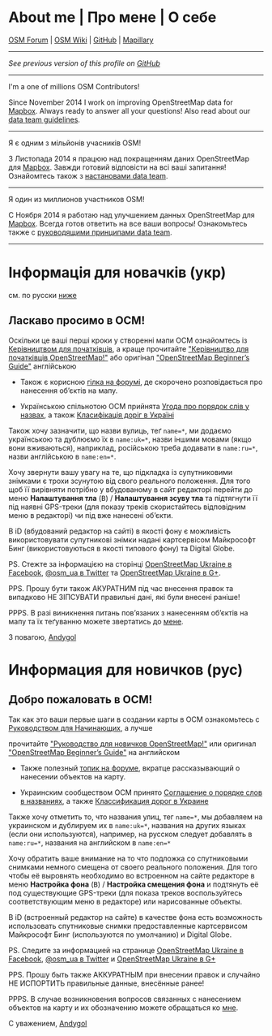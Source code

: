 # About me | Про мене | О себе

[OSM Forum](https://forum.openstreetmap.org/profile.php?id=4038) | [OSM Wiki](https://wiki.openstreetmap.org/wiki/User:Andygol) | [GitHub](https://github.com/Andygol) | [Mapillary](https://www.mapillary.com/app/user/andygol)

---
_See previous version of this profile on [GitHub](https://github.com/Andygol/communication/blob/f93b2e42ebe5222f7ee5e80d70b4823e5b9872cd/osm_profile.md)_

---
I'm a one of millions OSM Contributors!

Since November 2014  I work on improving OpenStreetMap data for [Mapbox](http://wiki.openstreetmap.org/wiki/Mapbox#Mapbox_Data_Team). Always ready to answer all your questions! Also read about our [data team guidelines](http://wiki.openstreetmap.org/wiki/Mapbox#Mapbox_Data_Team).

---
Я є одним з мільйонів учасників OSM!

З Листопада 2014 я працюю над покращенням даних OpenStreetMap для  [Mapbox](http://wiki.openstreetmap.org/wiki/Mapbox#Mapbox_Data_Team). Завжди готовий відповісти на всі ваші запитання! Ознайомтесь також з [настановами data team](http://wiki.openstreetmap.org/wiki/Mapbox#Mapbox_Data_Team).

---
Я один из миллионов участников OSM!

С Ноября 2014 я работаю над улучшением данных OpenStreetMap для [Mapbox](http://wiki.openstreetmap.org/wiki/Mapbox#Mapbox_Data_Team). Всегда готов ответить на все ваши вопросы! Ознакомьтесь также с [руководящими принципами data team](http://wiki.openstreetmap.org/wiki/Mapbox#Mapbox_Data_Team).

---

# Інформація для новачків (укр)
см. по русски [ниже](#rus)

## Ласкаво просимо в ОСМ!

Оскільки це ваші перші кроки у створенні мапи ОСМ ознайомтесь із [Керівництвом для початківців](http://wiki.openstreetmap.org/wiki/Uk:Beginners_Guide), а краще прочитайте  ["Керівництво для початківців OpenStreetMap!"](http://learnosm.org/uk/beginner/) або оригінал ["OpenStreetMap Beginner’s Guide"](http://learnosm.org/en/beginner/) англійською

*   Також є корисною [гілка на форумі](http://forum.openstreetmap.org/viewtopic.php?id=10170), де скорочено розповідається про нанесення об’єктів на  мапу.

*   Українською спільнотою ОСМ прийнята [Угода про порядок слів у назвах](http://wiki.openstreetmap.org/wiki/Uk:Вікіпроект_Україна#2._Скорочення_та_порядок_слів), а також  [Класифікація доріг в Україні](http://wiki.openstreetmap.org/wiki/Uk:Вікіпроект_Україна/Класифікація_доріг)

Також хочу зазначити, що назви вулиць, теґ `name=*`, ми додаємо українською та дублюємо їх в `name:uk=*`, назви іншими мовами (якщо вони вживаються), наприклад, російською треба додавати в `name:ru=*`, назви англійською в `name:en=*`.

Хочу звернути вашу увагу на те, що підкладка із супутниковими знімками є трохи зсунутою від свого реального положення. Для того щоб її вирівняти потрібно у вбудованому в сайт редакторі перейти до меню **Налаштування тла** (<kbd>B</kbd>) / **Налаштування зсуву тла** та підтягнути її під наявні GPS-треки (для показу треків скористайтесь відповідним меню в редакторі) чи під вже нанесені об’єкти.

В iD (вбудований редактор на сайті) в якості фону є можливість використовувати супутникові знімки надані картсервісом Майкрософт Бинг (використовуються в якості типового фону) та Digital Globe.

PS. Стежте за інформацією на сторінці [OpenStreetMap Ukraine в Facebook](https://www.facebook.com/openstreetmapua/), [@osm_ua в Twitter](https://twitter.com/osm_ua) та [OpenStreetMap Ukraine в G+](https://plus.google.com/u/0/109098530431025319382).

PPS. Прошу бути також АКУРАТНИМ під час внесення правок та випадково НЕ ЗІПСУВАТИ правильні дані, які були внесені раніше!

PPPS. В разі виникнення питань пов’язаних з нанесенням об’єктів на мапу та їх теґуванню можете звертатись до [мене](http://www.openstreetmap.org/message/new/andygol).

З повагою,
[Andygol](http://wiki.openstreetmap.org/wiki/User:Andygol)

<a name="rus"></a>
# Информация для новичков (рус)

## Добро пожаловать в ОСМ!

Так как это ваши первые шаги в создании карты в ОСМ ознакомьтесь с [Руководством для Начинающих](http://wiki.openstreetmap.org/wiki/Uk:Beginners_Guide), а лучше

прочитайте ["Руководство для новичков OpenStreetMap!"](http://learnosm.org/ru/beginner/) или оригинал ["OpenStreetMap Beginner’s Guide"](http://learnosm.org/en/beginner/) на английском

*   Также полезный [топик на форуме](http://forum.openstreetmap.org/viewtopic.php?id=10170), вкратце рассказывающий о нанесении объектов на карту.

*   Украинским сообществом ОСМ принято [Соглашение о порядке слов в названиях](http://wiki.openstreetmap.org/wiki/Uk:Вікіпроект_Україна#2._Скорочення_та_порядок_слів), а также [Классификация дорог в Украине](http://wiki.openstreetmap.org/wiki/Uk:Вікіпроект_Україна/Класифікація_доріг)

Также хочу отметить то, что названия улиц, тег `name=*`, мы добавляем на украинском и дублируем их в `name:uk=*`, названия на других языках (если они используются), например, на русском следует добавлять в `name:ru=*`, названия на английском в `name:en=*`

Хочу обратить ваше внимание на то что подложка со спутниковыми снимками немного смещена от своего реального положения. Для того чтобы её выровнять необходимо во встроенном на сайте редакторе в меню **Настройка фона** (<kbd>B</kbd>) / **Настройка смещения фона** и подтянуть её под существующие GPS-треки (для показа треков воспользуйтесь соответствующим меню в редакторе) или нарисованные объекты.

В iD (встроенный редактор на сайте) в качестве фона есть возможность использовать спутниковые снимки предоставленные картсервисом Майкрософт Бинг (используются по умолчанию) и Digital Globe.

PS. Следите за информацией на странице [OpenStreetMap Ukraine в Facebook](https://www.facebook.com/openstreetmapua/), [@osm_ua в Twitter](https://twitter.com/osm_ua) и [OpenStreetMap Ukraine в G+](https://plus.google.com/u/0/109098530431025319382)

PPS. Прошу быть также АККУРАТНЫМ при внесении правок и случайно НЕ ИСПОРТИТЬ правильные данные, внесённые ранее!

PPPS. В случае возникновения вопросов связанных с нанесением объектов на карту и их обозначению можете обращаться ко [мне](http://www.openstreetmap.org/message/new/andygol).

С уважением,
[Andygol](http://wiki.openstreetmap.org/wiki/User:Andygol)
